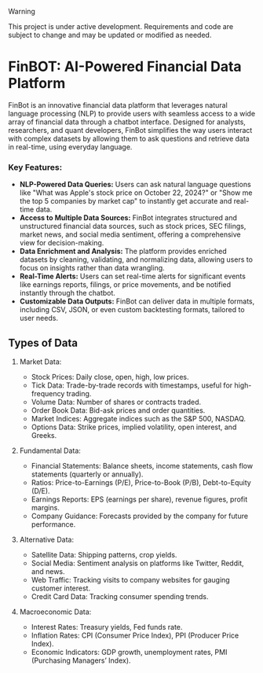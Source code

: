 > [!WARNING]
> This project is under active development. Requirements and code are subject to change and may be updated or modified as needed.


# FinBOT: AI-Powered Financial Data Platform
FinBot is an innovative financial data platform that leverages natural language processing (NLP) to provide users with seamless access to a wide array of financial data through a chatbot interface. Designed for analysts, researchers, and quant developers, FinBot simplifies the way users interact with complex datasets by allowing them to ask questions and retrieve data in real-time, using everyday language.

### Key Features:
- **NLP-Powered Data Queries:** Users can ask natural language questions like "What was Apple's stock price on October 22, 2024?" or "Show me the top 5 companies by market cap" to instantly get accurate and real-time data.
- **Access to Multiple Data Sources:** FinBot integrates structured and unstructured financial data sources, such as stock prices, SEC filings, market news, and social media sentiment, offering a comprehensive view for decision-making.
- **Data Enrichment and Analysis:** The platform provides enriched datasets by cleaning, validating, and normalizing data, allowing users to focus on insights rather than data wrangling.
- **Real-Time Alerts:** Users can set real-time alerts for significant events like earnings reports, filings, or price movements, and be notified instantly through the chatbot.
- **Customizable Data Outputs:** FinBot can deliver data in multiple formats, including CSV, JSON, or even custom backtesting formats, tailored to user needs.

## Types of Data
1. Market Data:
    - Stock Prices: Daily close, open, high, low prices.
    - Tick Data: Trade-by-trade records with timestamps, useful for high-frequency trading.
    - Volume Data: Number of shares or contracts traded.
    - Order Book Data: Bid-ask prices and order quantities.
    - Market Indices: Aggregate indices such as the S&P 500, NASDAQ.
    - Options Data: Strike prices, implied volatility, open interest, and Greeks.

2. Fundamental Data:
    - Financial Statements: Balance sheets, income statements, cash flow statements (quarterly or annually).
    - Ratios: Price-to-Earnings (P/E), Price-to-Book (P/B), Debt-to-Equity (D/E).
    - Earnings Reports: EPS (earnings per share), revenue figures, profit margins.
    - Company Guidance: Forecasts provided by the company for future performance.

3. Alternative Data:
    - Satellite Data: Shipping patterns, crop yields.
    - Social Media: Sentiment analysis on platforms like Twitter, Reddit, and news.
    - Web Traffic: Tracking visits to company websites for gauging customer interest.
    - Credit Card Data: Tracking consumer spending trends.

4. Macroeconomic Data:
    - Interest Rates: Treasury yields, Fed funds rate.
    - Inflation Rates: CPI (Consumer Price Index), PPI (Producer Price Index).
    - Economic Indicators: GDP growth, unemployment rates, PMI (Purchasing Managers’ Index).
